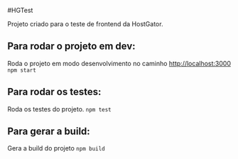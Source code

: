 #HGTest

Projeto criado para o teste de frontend da HostGator.

## Para rodar o projeto em dev:

Roda o projeto em modo desenvolvimento no caminho [http://localhost:3000](http://localhost:3000)
`npm start`

## Para rodar os testes:

Roda os testes do projeto.
`npm test`

## Para gerar a build:

Gera a build do projeto
`npm build`